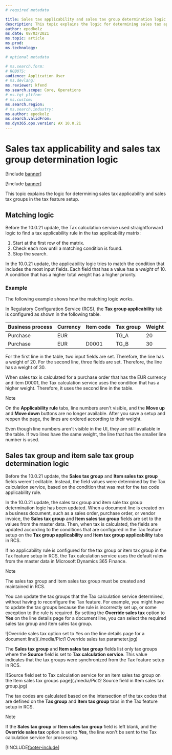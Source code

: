 ```yaml
---
# required metadata

title: Sales tax applicability and sales tax group determination logic
description: This topic explains the logic for determining sales tax applicability and sales tax groups in the tax feature setup.
author: epodkolz
ms.date: 08/03/2021
ms.topic: article
ms.prod: 
ms.technology: 

# optional metadata

# ms.search.form: 
# ROBOTS: 
audience: Application User
# ms.devlang: 
ms.reviewer: kfend
ms.search.scope: Core, Operations
# ms.tgt_pltfrm: 
# ms.custom: 
ms.search.region:
# ms.search.industry: 
ms.author: epodkolz
ms.search.validFrom:
ms.dyn365.ops.version: AX 10.0.21
---
```


# Sales tax applicability and sales tax group determination logic

[!include [banner](../includes/banner.md)]

[!include [banner](../includes/preview-banner.md)]

This topic explains the logic for determining sales tax applicability and sales tax groups in the tax feature setup.

## Matching logic

Before the 10.0.21 update, the Tax calculation service used straightforward logic to find a tax applicability rule in the tax applicability matrix:

1. Start at the first row of the matrix.
2. Check each row until a matching condition is found.
3. Stop the search.

In the 10.0.21 update, the applicability logic tries to match the condition that includes the most input fields. Each field that has a value has a *weight* of 10. A condition that has a higher total weight has a higher priority.

### Example

The following example shows how the matching logic works.

In Regulatory Configuration Service (RCS), the **Tax group applicability** tab is configured as shown in the following table.

| Business process | Currency | Item code | Tax group | Weight |
|------------------|----------|-----------|-----------|--------|
| Purchase         | EUR      |           | TG\_A     | 20     |
| Purchase         | EUR      | D0001     | TG\_B     | 30     |

For the first line in the table, two input fields are set. Therefore, the line has a weight of 20. For the second line, three fields are set. Therefore, the line has a weight of 30.

When sales tax is calculated for a purchase order that has the EUR currency and item D0001, the Tax calculation service uses the condition that has a higher weight. Therefore, it uses the second line in the table.

> [!NOTE]
> On the **Applicability rule** tabs, line numbers aren't visible, and the **Move up** and **Move down** buttons are no longer available. After you save a setup and reopen the page, the lines are ordered according to their weight.
> 
> Even though line numbers aren't visible in the UI, they are still available in the table. If two lines have the same weight, the line that has the smaller line number is used.

## Sales tax group and item sale tax group determination logic

Before the 10.0.21 update, the **Sales tax group** and **Item sales tax group** fields weren't editable. Instead, the field values were determined by the Tax calculation service, based on the condition that was met for the tax code applicability rule.

In the 10.0.21 update, the sales tax group and item sale tax group determination logic has been updated. When a document line is created on a business document, such as a sales order, purchase order, or vendor invoice, the **Sales tax group** and **Item sales tax group** fields are set to the values from the master data. Then, when tax is calculated, the fields are updated according to the conditions that are configured in the Tax feature setup on the **Tax group applicability** and **Item tax group applicability** tabs in RCS.

If no applicability rule is configured for the tax group or item tax group in the Tax feature setup in RCS, the Tax calculation service uses the default rules from the master data in Microsoft Dynamics 365 Finance.

> [!NOTE]
> The sales tax group and item sales tax group must be created and maintained in RCS.

You can update the tax groups that the Tax calculation service determined, without having to reconfigure the Tax feature. For example, you might have to update the tax groups because the rule is incorrectly set up, or some exception to the rule is required. By setting the **Override sales tax** option to **Yes** on the line details page for a document line, you can select the required sales tax group and item sales tax group.

![Override sales tax option set to Yes on the line details page for a document line](./media/Pict1 Override sales tax parameter.jpg)

The **Sales tax group** and **Item sales tax group** fields list only tax groups where the **Source** field is set to **Tax calculation service**. This value indicates that the tax groups were synchronized from the Tax feature setup in RCS.

![Source field set to Tax calculation service for an item sales tax group on the Item sales tax groups page](./media/Pict2 Source field in Item sales tax group.jpg)

The tax codes are calculated based on the intersection of the tax codes that are defined on the **Tax group** and **Item tax group** tabs in the Tax feature setup in RCS.

> [!NOTE]
> If the **Sales tax group** or **Item sales tax group** field is left blank, and the **Override sales tax** option is set to **Yes**, the line won't be sent to the Tax calculation service for processing.

[!INCLUDE[footer-include](../../includes/footer-banner.md)]

